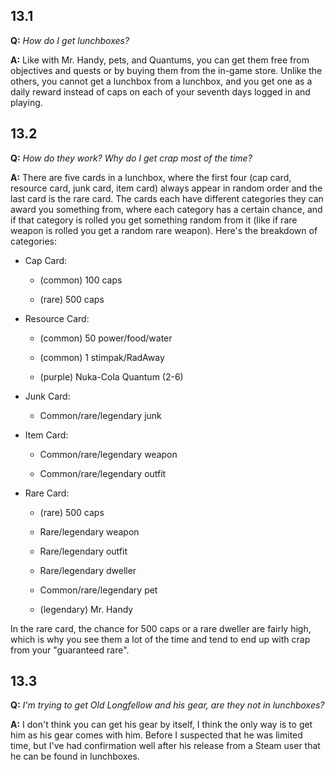 ## 13.1

**Q:** *How do I get lunchboxes?*

**A:** Like with Mr. Handy, pets, and Quantums, you can get them free from objectives and quests or by buying them from the in-game store. Unlike the others, you cannot get a lunchbox from a lunchbox, and you get one as a daily reward instead of caps on each of your seventh days logged in and playing.

## 13.2

**Q:** *How do they work? Why do I get crap most of the time?*

**A:** There are five cards in a lunchbox, where the first four (cap card, resource card, junk card, item card) always appear in random order and the last card is the rare card. The cards each have different categories they can award you something from, where each category has a certain chance, and if that category is rolled you get something random from it (like if rare weapon is rolled you get a random rare weapon). Here's the breakdown of categories:

- Cap Card:

    - (common) 100 caps

    - (rare) 500 caps

- Resource Card:

    - (common) 50 power/food/water

    - (common) 1 stimpak/RadAway

    - (purple) Nuka-Cola Quantum (2-6)

- Junk Card:

    - Common/rare/legendary junk

- Item Card:

    - Common/rare/legendary weapon

    - Common/rare/legendary outfit

- Rare Card:

    - (rare) 500 caps

    - Rare/legendary weapon

    - Rare/legendary outfit

    - Rare/legendary dweller

    - Common/rare/legendary pet

    - (legendary) Mr. Handy

In the rare card, the chance for 500 caps or a rare dweller are fairly high, which is why you see them a lot of the time and tend to end up with crap from your "guaranteed rare".

## 13.3

**Q:** *I'm trying to get Old Longfellow and his gear, are they not in lunchboxes?*

**A:** I don't think you can get his gear by itself, I think the only way is to get him as his gear comes with him. Before I suspected that he was limited time, but I've had confirmation well after his release from a Steam user that he can be found in lunchboxes.